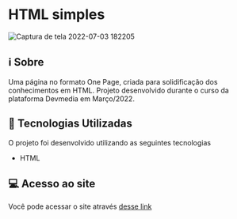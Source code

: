 # HTML simples


![Captura de tela 2022-07-03 182205](https://user-images.githubusercontent.com/94997593/177057766-209221f0-b6ae-403e-a989-2f9109c4f2c0.gif)


## :information_source: Sobre

Uma página no formato One Page, criada para solidificação dos conhecimentos em HTML. Projeto desenvolvido durante o curso da plataforma Devmedia em Março/2022.


## :rocket: Tecnologias Utilizadas 

O projeto foi desenvolvido utilizando as seguintes tecnologias

- HTML


## :computer: Acesso ao site

Você pode acessar o site através [desse link](https://html-simples.vercel.app/)


